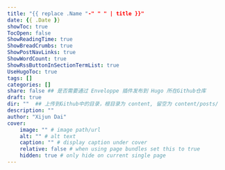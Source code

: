 ```yaml
---
title: "{{ replace .Name "-" " " | title }}"
date: {{ .Date }}
showToc: true
TocOpen: false
ShowReadingTime: true
ShowBreadCrumbs: true
ShowPostNavLinks: true
ShowWordCount: true
ShowRssButtonInSectionTermList: true
UseHugoToc: true
tags: []
categories: []
share: false ## 是否需要通过 Enveloppe 插件发布到 Hugo 所在Github仓库
draft: true
dir: ""  ## 上传到Github中的目录，根目录为 content, 留空为 content/posts/
description: ""
author: "Xijun Dai"
cover:
    image: "" # image path/url
    alt: "" # alt text
    caption: "" # display caption under cover
    relative: false # when using page bundles set this to true
    hidden: true # only hide on current single page
---
```

